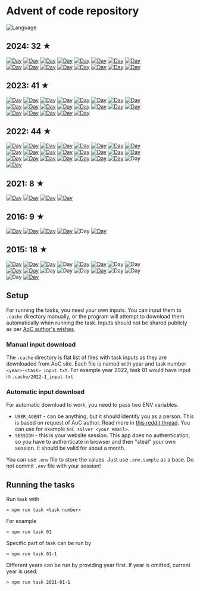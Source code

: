 # Advent of code repository

![Language](https://badgen.net/badge/Language/TypeScript/blue)

<!-- stars -->

## 2024: 32 ★

[![Day](https://badgen.net/badge/01/%E2%98%85%E2%98%85/green)](src/2024/01.ts)
[![Day](https://badgen.net/badge/02/%E2%98%85%E2%98%85/green)](src/2024/02.ts)
[![Day](https://badgen.net/badge/03/%E2%98%85%E2%98%85/green)](src/2024/03.ts)
[![Day](https://badgen.net/badge/04/%E2%98%85%E2%98%85/green)](src/2024/04.ts)
[![Day](https://badgen.net/badge/05/%E2%98%85%E2%98%85/green)](src/2024/05.ts)
[![Day](https://badgen.net/badge/06/%E2%98%85%E2%98%85/green)](src/2024/06.ts)
[![Day](https://badgen.net/badge/07/%E2%98%85%E2%98%85/green)](src/2024/07.ts)
[![Day](https://badgen.net/badge/08/%E2%98%85%E2%98%85/green)](src/2024/08.ts)  
[![Day](https://badgen.net/badge/09/%E2%98%85%E2%98%85/green)](src/2024/09.ts)
[![Day](https://badgen.net/badge/10/%E2%98%85%E2%98%85/green)](src/2024/10.ts)
[![Day](https://badgen.net/badge/11/%E2%98%85%E2%98%85/green)](src/2024/11.ts)
[![Day](https://badgen.net/badge/12/%E2%98%85%E2%98%85/green)](src/2024/12.ts)
[![Day](https://badgen.net/badge/13/%E2%98%85%E2%98%85/green)](src/2024/13.ts)
[![Day](https://badgen.net/badge/14/%E2%98%85%E2%98%85/green)](src/2024/14.ts)
[![Day](https://badgen.net/badge/15/%E2%98%85%E2%98%85/green)](src/2024/15.ts)
[![Day](https://badgen.net/badge/16/%E2%98%85%E2%98%85/green)](src/2024/16.ts)  


## 2023: 41 ★

[![Day](https://badgen.net/badge/01/%E2%98%85%E2%98%85/green)](src/2023/01.ts)
[![Day](https://badgen.net/badge/02/%E2%98%85%E2%98%85/green)](src/2023/02.ts)
[![Day](https://badgen.net/badge/03/%E2%98%85%E2%98%85/green)](src/2023/03.ts)
[![Day](https://badgen.net/badge/04/%E2%98%85%E2%98%85/green)](src/2023/04.ts)
[![Day](https://badgen.net/badge/05/%E2%98%85%E2%98%85/green)](src/2023/05.ts)
[![Day](https://badgen.net/badge/06/%E2%98%85%E2%98%85/green)](src/2023/06.ts)
[![Day](https://badgen.net/badge/07/%E2%98%85%E2%98%85/green)](src/2023/07.ts)
[![Day](https://badgen.net/badge/08/%E2%98%85%E2%98%85/green)](src/2023/08.ts)  
[![Day](https://badgen.net/badge/09/%E2%98%85%E2%98%85/green)](src/2023/09.ts)
[![Day](https://badgen.net/badge/10/%E2%98%85%E2%98%85/green)](src/2023/10.ts)
[![Day](https://badgen.net/badge/11/%E2%98%85%E2%98%85/green)](src/2023/11.ts)
[![Day](https://badgen.net/badge/12/%E2%98%85%E2%98%85/green)](src/2023/12.ts)
[![Day](https://badgen.net/badge/13/%E2%98%85%E2%98%85/green)](src/2023/13.ts)
[![Day](https://badgen.net/badge/14/%E2%98%85%E2%98%85/green)](src/2023/14.ts)
[![Day](https://badgen.net/badge/15/%E2%98%85%E2%98%85/green)](src/2023/15.ts)
[![Day](https://badgen.net/badge/16/%E2%98%85%E2%98%85/green)](src/2023/16.ts)  
[![Day](https://badgen.net/badge/17/%E2%98%85%E2%98%85/green)](src/2023/17.ts)
[![Day](https://badgen.net/badge/18/%E2%98%85%E2%98%85/green)](src/2023/18.ts)
[![Day](https://badgen.net/badge/19/%E2%98%85%E2%98%85/green)](src/2023/19.ts)
[![Day](https://badgen.net/badge/20/%E2%98%85%E2%98%85/green)](src/2023/20.ts)
[![Day](https://badgen.net/badge/21/%E2%98%85%E2%98%86/yellow)](src/2023/21.ts)


## 2022: 44 ★

[![Day](https://badgen.net/badge/01/%E2%98%85%E2%98%85/green)](src/2022/01.ts)
[![Day](https://badgen.net/badge/02/%E2%98%85%E2%98%85/green)](src/2022/02.ts)
[![Day](https://badgen.net/badge/03/%E2%98%85%E2%98%85/green)](src/2022/03.ts)
[![Day](https://badgen.net/badge/04/%E2%98%85%E2%98%85/green)](src/2022/04.ts)
[![Day](https://badgen.net/badge/05/%E2%98%85%E2%98%85/green)](src/2022/05.ts)
[![Day](https://badgen.net/badge/06/%E2%98%85%E2%98%85/green)](src/2022/06.ts)
[![Day](https://badgen.net/badge/07/%E2%98%85%E2%98%85/green)](src/2022/07.ts)
[![Day](https://badgen.net/badge/08/%E2%98%85%E2%98%85/green)](src/2022/08.ts)  
[![Day](https://badgen.net/badge/09/%E2%98%85%E2%98%85/green)](src/2022/09.ts)
[![Day](https://badgen.net/badge/10/%E2%98%85%E2%98%85/green)](src/2022/10.ts)
[![Day](https://badgen.net/badge/11/%E2%98%85%E2%98%85/green)](src/2022/11.ts)
[![Day](https://badgen.net/badge/12/%E2%98%85%E2%98%85/green)](src/2022/12.ts)
[![Day](https://badgen.net/badge/13/%E2%98%85%E2%98%85/green)](src/2022/13.ts)
[![Day](https://badgen.net/badge/14/%E2%98%85%E2%98%85/green)](src/2022/14.ts)
[![Day](https://badgen.net/badge/15/%E2%98%85%E2%98%85/green)](src/2022/15.ts)
[![Day](https://badgen.net/badge/16/%E2%98%85%E2%98%86/yellow)](src/2022/16.ts)  
[![Day](https://badgen.net/badge/17/%E2%98%85%E2%98%86/yellow)](src/2022/17.ts)
[![Day](https://badgen.net/badge/18/%E2%98%85%E2%98%85/green)](src/2022/18.ts)
[![Day](https://badgen.net/badge/19/%E2%98%85%E2%98%85/green)](src/2022/19.ts)
[![Day](https://badgen.net/badge/20/%E2%98%85%E2%98%85/green)](src/2022/20.ts)
[![Day](https://badgen.net/badge/21/%E2%98%85%E2%98%85/green)](src/2022/21.ts)
[![Day](https://badgen.net/badge/22/%E2%98%85%E2%98%86/yellow)](src/2022/22.ts)
[![Day](https://badgen.net/badge/23/%E2%98%85%E2%98%85/green)](src/2022/23.ts)
![Day](https://badgen.net/badge/24/%E2%98%86%E2%98%86/gray)  
[![Day](https://badgen.net/badge/25/%E2%98%85%E2%98%86/yellow)](src/2022/25.ts)


## 2021: 8 ★

[![Day](https://badgen.net/badge/01/%E2%98%85%E2%98%85/green)](src/2021/01.ts)
[![Day](https://badgen.net/badge/02/%E2%98%85%E2%98%85/green)](src/2021/02.ts)
[![Day](https://badgen.net/badge/03/%E2%98%85%E2%98%85/green)](src/2021/03.ts)
[![Day](https://badgen.net/badge/04/%E2%98%85%E2%98%85/green)](src/2021/04.ts)


## 2016: 9 ★

[![Day](https://badgen.net/badge/01/%E2%98%85%E2%98%85/green)](src/2016/01.ts)
[![Day](https://badgen.net/badge/02/%E2%98%85%E2%98%85/green)](src/2016/02.ts)
[![Day](https://badgen.net/badge/03/%E2%98%85%E2%98%85/green)](src/2016/03.ts)
[![Day](https://badgen.net/badge/04/%E2%98%85%E2%98%86/yellow)](src/2016/04.ts)
![Day](https://badgen.net/badge/05/%E2%98%86%E2%98%86/gray)
[![Day](https://badgen.net/badge/06/%E2%98%85%E2%98%85/green)](src/2016/06.ts)


## 2015: 18 ★

[![Day](https://badgen.net/badge/01/%E2%98%85%E2%98%85/green)](src/2015/01.ts)
[![Day](https://badgen.net/badge/02/%E2%98%85%E2%98%85/green)](src/2015/02.ts)
[![Day](https://badgen.net/badge/03/%E2%98%85%E2%98%85/green)](src/2015/03.ts)
![Day](https://badgen.net/badge/04/%E2%98%86%E2%98%86/gray)
[![Day](https://badgen.net/badge/05/%E2%98%85%E2%98%85/green)](src/2015/05.ts)
[![Day](https://badgen.net/badge/06/%E2%98%85%E2%98%85/green)](src/2015/06.ts)
![Day](https://badgen.net/badge/07/%E2%98%86%E2%98%86/gray)
![Day](https://badgen.net/badge/08/%E2%98%86%E2%98%86/gray)  
[![Day](https://badgen.net/badge/09/%E2%98%85%E2%98%85/green)](src/2015/09.ts)
[![Day](https://badgen.net/badge/10/%E2%98%85%E2%98%85/green)](src/2015/10.ts)
![Day](https://badgen.net/badge/11/%E2%98%86%E2%98%86/gray)
![Day](https://badgen.net/badge/12/%E2%98%86%E2%98%86/gray)
![Day](https://badgen.net/badge/13/%E2%98%86%E2%98%86/gray)
[![Day](https://badgen.net/badge/14/%E2%98%85%E2%98%85/green)](src/2015/14.ts)
![Day](https://badgen.net/badge/15/%E2%98%86%E2%98%86/gray)
![Day](https://badgen.net/badge/16/%E2%98%86%E2%98%86/gray)  
![Day](https://badgen.net/badge/17/%E2%98%86%E2%98%86/gray)
[![Day](https://badgen.net/badge/18/%E2%98%85%E2%98%85/green)](src/2015/18.ts)


<!-- /stars -->

## Setup

For running the tasks, you need your own inputs. You can input them to `.cache` directory manually, or the program will attempt to download them automatically when running the task. Inputs should not be shared publicly as per [AoC author's wishes](https://mobile.twitter.com/ericwastl/status/1465805354214830081).

### Manual input download

The `.cache` directory is flat list of files with task inputs as they are downloaded from AoC site. Each file is named with year and task number `<year>-<task>_input.txt`. For example year 2022, task 01 would have input in `.cache/2022-1_input.txt`

### Automatic input download

For automatic download to work, you need to pass two ENV variables.

- `USER_AGENT` - can be anything, but it should identify you as a person. This is based on request of AoC author. Read more in [this reddit thread](https://www.reddit.com/r/adventofcode/comments/z9dhtd/please_include_your_contact_info_in_the_useragent/). You can use for example `AoC solver <your email>`.
- `SESSION` - this is your website session. This app does no authentication, so you have to authenticate in browser and then "steal" your own session. It should be valid for about a month.

You can use `.env` file to store the values. Just use `.env.sample` as a base. Do not commit `.env` file with your session!

## Running the tasks

Run task with

```
> npm run task <task number>
```

For example

```
> npm run task 01
```

Specific part of task can be run by

```
> npm run task 01-1
```

Different years can be run by providing year first. If year is omitted, current year is used.

```
> npm run task 2021-01-1
```
